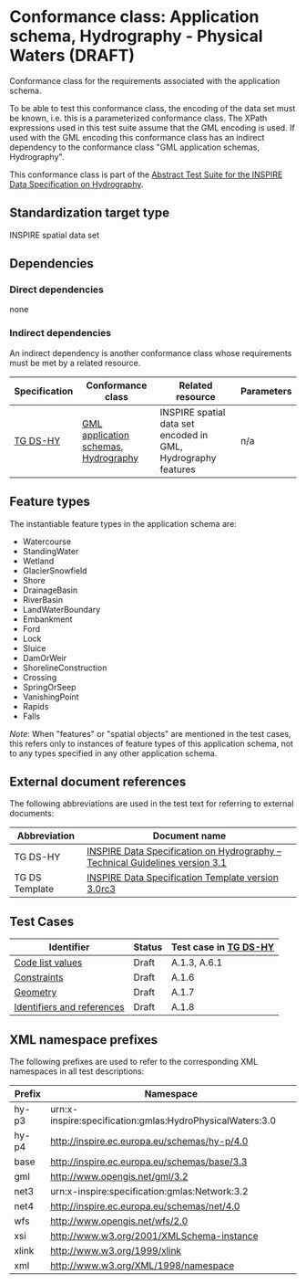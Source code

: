 # Conformance class: Application schema, Hydrography - Physical Waters (DRAFT)

Conformance class for the requirements associated with the application schema. 

To be able to test this conformance class, the encoding of the data set must be known, i.e. this is a parameterized conformance class. The XPath expressions used in this test suite assume that the GML encoding is used. If used with the GML encoding this conformance class has an indirect dependency to the conformance class "GML application schemas, Hydrography".

This conformance class is part of the [Abstract Test Suite for the INSPIRE Data Specification on Hydrography](http://inspire.ec.europa.eu/id/ats/data-hy/3.1).

## Standardization target type

INSPIRE spatial data set

## Dependencies

### Direct dependencies

none

### Indirect dependencies

An indirect dependency is another conformance class whose requirements must be met by a related resource.

| Specification | Conformance class | Related resource | Parameters |
| ------------- | ----------------- | ---------------- | ---------- |
| [TG DS-HY](http://inspire.ec.europa.eu/id/ats/data-hy/3.1/hy-p-as/README#ref_TG_DS_HY) | [GML application schemas, Hydrography](http://inspire.ec.europa.eu/id/ats/data-hy/3.1/hy-gml) | INSPIRE spatial data set encoded in GML, Hydrography features | n/a |
 
## Feature types <a name="feature-types"></a>

The instantiable feature types in the application schema are:

* Watercourse
* StandingWater
* Wetland
* GlacierSnowfield
* Shore
* DrainageBasin
* RiverBasin
* LandWaterBoundary
* Embankment
* Ford
* Lock
* Sluice
* DamOrWeir
* ShorelineConstruction
* Crossing
* SpringOrSeep
* VanishingPoint
* Rapids
* Falls

*Note*: When "features" or "spatial objects" are mentioned in the test cases, this refers only to instances of feature types of this application schema, not to any types specified in any other application schema.

## External document references

The following abbreviations are used in the test text for referring to external documents:

Abbreviation                     | Document name
-------------------------------- | --------------------------------------------------
TG DS-HY <a name="ref_TG_DS_HY"></a>   | [INSPIRE Data Specification on Hydrography – Technical Guidelines version 3.1](http://inspire.ec.europa.eu/documents/Data_Specifications/INSPIRE_DataSpecification_HY_v3.1.pdf)
TG DS Template <a name="ref_TG_DS_tmpl"></a>   | [INSPIRE Data Specification Template version 3.0rc3](http://inspire.jrc.ec.europa.eu/documents/Data_Specifications/INSPIRE_DataSpecification_Template_v3.0rc3.pdf)

## Test Cases

| Identifier                                                        | Status   | Test case in [TG DS-HY](#ref_TG_DS_HY)  |
| ----------------------------------------------------------------- | -------- | ------------ |
| [Code list values](http://inspire.ec.europa.eu/id/ats/data-hy/3.1/hy-p-as/code-list-values)  | Draft  | A.1.3, A.6.1  |
| [Constraints](http://inspire.ec.europa.eu/id/ats/data-hy/3.1/hy-p-as/constraints)  | Draft  | A.1.6  |
| [Geometry](http://inspire.ec.europa.eu/id/ats/data-hy/3.1/hy-p-as/geometry-consistency)  | Draft  | A.1.7  |
| [Identifiers and references](http://inspire.ec.europa.eu/id/ats/data-hy/3.1/hy-p-as/identifier-and-references)  | Draft  | A.1.8 |

## XML namespace prefixes <a name="namespaces"></a>

The following prefixes are used to refer to the corresponding XML namespaces in all test descriptions:

Prefix         | Namespace
-------------- | -------------------------------------------------
hy-p3          | urn:x-inspire:specification:gmlas:HydroPhysicalWaters:3.0
hy-p4          | http://inspire.ec.europa.eu/schemas/hy-p/4.0
base           | http://inspire.ec.europa.eu/schemas/base/3.3
gml            | http://www.opengis.net/gml/3.2
net3           | urn:x-inspire:specification:gmlas:Network:3.2
net4           | http://inspire.ec.europa.eu/schemas/net/4.0
wfs            | http://www.opengis.net/wfs/2.0
xsi            | http://www.w3.org/2001/XMLSchema-instance
xlink          | http://www.w3.org/1999/xlink
xml            | http://www.w3.org/XML/1998/namespace